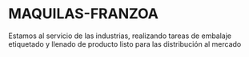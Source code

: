 # MAQUILAS-FRANZOA
Estamos al servicio de las industrias, realizando tareas de embalaje etiquetado y llenado de producto listo para las distribución al mercado
